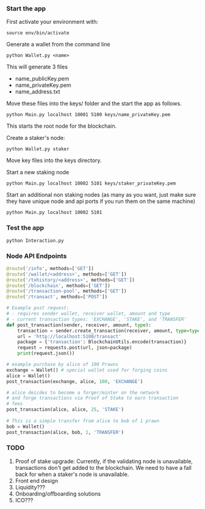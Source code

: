 ### Start the app
First activate your environment with:
```
source env/bin/activate
```

Generate a wallet from the command line
```
python Wallet.py <name>
```
This will generate 3 files
* name_publicKey.pem
* name_privateKey.pem
* name_address.txt

Move these files into the keys/ folder and the start the app as follows.
```
python Main.py localhost 10001 5100 keys/name_privateKey.pem
```
This starts the root node for the blockchain.

Create a staker's node:
```
python Wallet.py staker
```
Move key files into the keys directory.

Start a new staking node
```
python Main.py localhost 10002 5101 keys/staker_privateKey.pem 
```

Start an additional non staking nodes (as many as you want, just make sure they have unique node and api ports if you run them on the same machine)
```
python Main.py localhost 10002 5101
```

### Test the app
```
python Interaction.py
```

### Node API Endpoints
```python
@route('/info', methods=['GET'])
@route('/wallet/<address>', methods=['GET'])
@route('/txhistory/<address>', methods=['GET'])
@route('/blockchain', methods=['GET'])
@route('/transaction-pool', methods=['GET'])
@route('/transact', methods=['POST'])

# Example post request:
# - requires sender wallet, receiver wallet, amount and type
# - current transaction types: 'EXCHANGE', 'STAKE', and 'TRANSFER'
def post_transaction(sender, receiver, amount, type):
    transaction = sender.create_transaction(receiver, amount, type=type)
    url = 'http://localhost:5100/transact'
    package = {'transaction': BlockchainUtils.encode(transaction)}
    request = requests.post(url, json=package)
    print(request.json())

# example purchase by alice of 100 Prawns
exchange = Wallet() # special wallet used for forging coins
alice = Wallet()
post_transaction(exchange, alice, 100, 'EXCHANGE')

# alice deicdes to become a forger/minter on the network
# and forge transactions via Proof of Stake to earn transaction
# fees   
post_transaction(alice, alice, 25, 'STAKE')
    
# This is a simple transfer from alice to bob of 1 prawn
bob = Wallet()
post_transaction(alice, bob, 1, 'TRANSFER')
```

### TODO

1. Proof of stake upgrade:
Currently, if the validating node is unavailable, transactions don't get added to the blockchain. We need to have a fall back for when a staker's node is unavailable.
2. Front end design
3. Liquidity???
4. Onboarding/offboarding solutions
5. ICO???